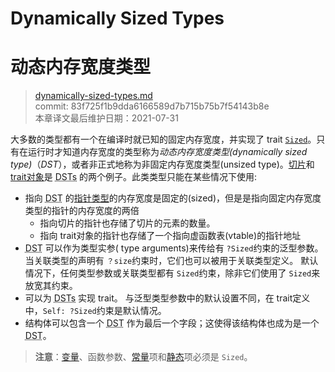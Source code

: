 # Dynamically Sized Types
# 动态内存宽度类型

>[dynamically-sized-types.md](https://github.com/rust-lang/reference/blob/master/src/dynamically-sized-types.md)\
>commit: 83f725f1b9dda6166589d7b715b75b7f54143b8e \
>本章译文最后维护日期：2021-07-31

大多数的类型都有一个在编译时就已知的固定内存宽度，并实现了 trait [`Sized`][sized]。只有在运行时才知道内存宽度的类型称为*动态内存宽度类型(dynamically sized type)*（*DST*），或者非正式地称为非固定内存宽度类型(unsized type)。[切片][Slices]和 [trait对象][trait objects]是 <abbr title="dynamically sized types">DSTs</abbr> 的两个例子。此类类型只能在某些情况下使用:

* 指向 <abbr title="dynamically sized types">DST</abbr> 的[指针类型][Pointer types]的内存宽度是固定的(sized)，但是是指向固定内存宽度类型的指针的内存宽度的两倍
    * 指向切片的指针也存储了切片的元素的数量。
    * 指向 trait对象的指针也存储了一个指向虚函数表(vtable)的指针地址
* <abbr title="dynamically sized types">DST</abbr> 可以作为类型实参( type arguments)来传给有 `?Sized`约束的泛型参数。
    当关联类型的声明有 `？size`约束时，它们也可以被用于关联类型定义。
    默认情况下，任何类型参数或关联类型都有 `Sized`约束，除非它们使用了 `Sized`来放宽其约束。
* 可以为 <abbr title="dynamically sized types">DSTs</abbr> 实现 trait。
    与泛型类型参数中的默认设置不同，在 trait定义中，`Self: ?Sized`约束是默认情况。
* 结构体可以包含一个 <abbr title="dynamically sized type">DST</abbr> 作为最后一个字段；这使得该结构体也成为是一个 <abbr title="dynamically sized type">DST</abbr>。

> **注意**：[变量][variables]、函数参数、[常量][const]项和[静态][static]项必须是 `Sized`。

[sized]: special-types-and-traits.md#sized
[Slices]: types/slice.md
[trait objects]: types/trait-object.md
[Pointer types]: types/pointer.md
[variables]: variables.md
[const]: items/constant-items.md
[static]: items/static-items.md